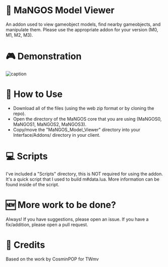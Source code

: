 # 🥭 MaNGOS Model Viewer
An addon used to view gameobject models, find nearby gameobjects, and manipulate them.
Please use the appropriate addon for your version (M0, M1, M2, M3).

# 🎮 Demonstration
![caption](https://s6.gifyu.com/images/m2-px-238-example-lowest-quality.md.gif)

# 📑 How to Use
- Download all of the files (using the web zip format or by cloning the repo).
- Open the directory of the MaNGOS core that you are using (MaNGOS0, MaNGOS1, MaNGOS2, MaNGOS3).
- Copy/move the "MaNGOS_Model_Viewer" directory into your Interface/Addons/ directory in your client.

# 💻 Scripts
I've included a "Scripts" directory, this is NOT required for using the addon. It's a quick script that I used to build m#data.lua.
More information can be found inside of the script.

# 🆕 More work to be done?
Always! If you have suggestions, please open an issue. If you have a fix/addition, please open a pull request.

# 📨 Credits
Based on the work by CosminPOP for TWmv
